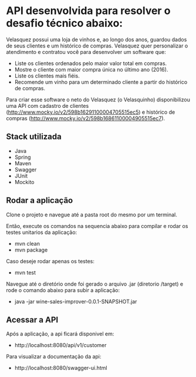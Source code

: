 
# API desenvolvida para resolver o desafio técnico abaixo:

Velasquez possui uma loja de vinhos e, ao longo dos anos, guardou dados de seus
clientes e um histórico de compras. Velasquez quer personalizar o atendimento e
contratou você para desenvolver um software que:

* Liste os clientes ordenados pelo maior valor total em compras.
* Mostre o cliente com maior compra única no último ano (2016).
* Liste os clientes mais fiéis.
* Recomende um vinho para um determinado cliente a partir do histórico de compras.

Para criar esse software o neto do Velasquez (o Velasquinho) disponibilizou uma
API com cadastro de clientes
(http://www.mocky.io/v2/598b16291100004705515ec5) e histórico de compras
(http://www.mocky.io/v2/598b16861100004905515ec7).


## Stack utilizada

- Java
- Spring
- Maven
- Swagger
- JUnit
- Mockito

## Rodar a aplicação

Clone o projeto e navegue até a pasta root do mesmo por um terminal.

Então, execute os comandos na sequencia abaixo para compilar e rodar os testes unitarios da aplicação:

- mvn clean
- mvn package

Caso deseje rodar apenas os testes:
- mvn test

Navegue até o diretório onde foi gerado o arquivo .jar (diretorio /target) e rode o comando abaixo para subir a aplicação:
- java -jar wine-sales-improver-0.0.1-SNAPSHOT.jar

## Acessar a API

Após a aplicação, a api ficará disponivel em:
- http://localhost:8080/api/v1/customer

Para visualizar a documentação da api:
- http://localhost:8080/swagger-ui.html